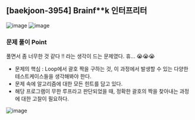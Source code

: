 ## [baekjoon-3954] Brainf**k 인터프리터

![image](https://user-images.githubusercontent.com/22045163/108668812-35ae8d80-751f-11eb-92cd-622d6e632f92.png)
![image](https://user-images.githubusercontent.com/22045163/108668853-4828c700-751f-11eb-8e83-c628ac6e5fd6.png)

### 문제 풀이 Point

풀면서 좀 너무한 것 같다 !! 라는 생각이 드는 문제였다. 휴... 😭😭😭

- 문제의 핵심 : Loop에서 괄호 짝을 구하는 것, 이 과정에서 발생할 수 있는 다양한 테스트케이스들을 생각해봐야 한다.
- 문제 속에 알고리즘에 대한 모든 힌트를 담고 있다.
- 해당 프로그램이 무한 루프라고 판단되었을 때, 정확한 괄호의 짝을 찾아내는 과정에 대한 고찰이 필요하다.

![image](https://user-images.githubusercontent.com/22045163/108668881-5545b600-751f-11eb-941a-7a00b5101544.png)
